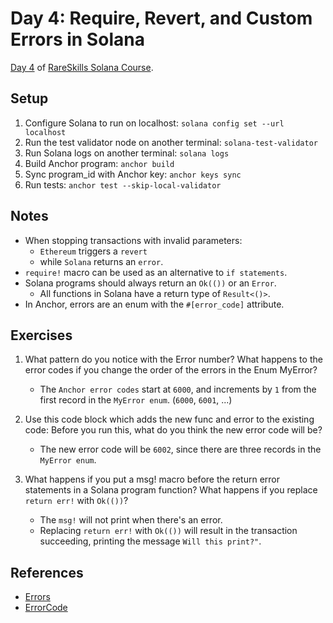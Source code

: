 # Day 4: Require, Revert, and Custom Errors in Solana

[Day 4](https://www.rareskills.io/post/solana-require-macro) of [RareSkills Solana Course](https://www.rareskills.io/solana-tutorial).

## Setup

1. Configure Solana to run on localhost: `solana config set --url localhost`
2. Run the test validator node on another terminal: `solana-test-validator`
3. Run Solana logs on another terminal: `solana logs`
4. Build Anchor program: `anchor build`
5. Sync program_id with Anchor key: `anchor keys sync`
6. Run tests: `anchor test --skip-local-validator`

## Notes

- When stopping transactions with invalid parameters:
  - `Ethereum` triggers a `revert`
  - while `Solana` returns an `error`.
- `require!` macro can be used as an alternative to `if statements`.
- Solana programs should always return an `Ok(())` or an `Error`.
  - All functions in Solana have a return type of `Result<()>`.
- In Anchor, errors are an enum with the `#[error_code]` attribute.

## Exercises

1. What pattern do you notice with the Error number? What happens to the error codes if you change the order of the errors in the Enum MyError?

   - The `Anchor error codes` start at `6000`, and increments by `1` from the first record in the `MyError enum`. (`6000`, `6001`, ...)

2. Use this code block which adds the new func and error to the existing code: Before you run this, what do you think the new error code will be?

   - The new error code will be `6002`, since there are three records in the `MyError enum`.

3. What happens if you put a msg! macro before the return error statements in a Solana program function? What happens if you replace `return err!` with `Ok(())`?

   - The `msg!` will not print when there's an error.
   - Replacing `return err!` with `Ok(())` will result in the transaction succeeding, printing the message `Will this print?"`.

## References

- [Errors](https://www.anchor-lang.com/docs/errors)
- [ErrorCode](https://docs.rs/anchor-lang/latest/anchor_lang/error/enum.ErrorCode.html)
